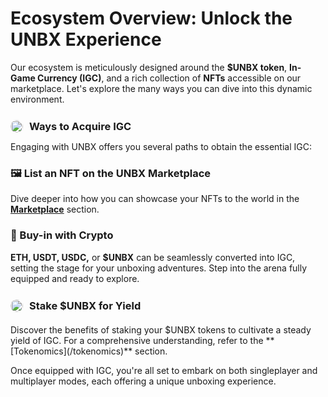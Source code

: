 # **Ecosystem Overview: Unlock the UNBX Experience**

Our ecosystem is meticulously designed around the **$UNBX token**, **In-Game Currency (IGC)**, and a rich collection of **NFTs** accessible on our marketplace. Let's explore the many ways you can dive into this dynamic environment.

<div style="display: flex; align-items: center; margin-top: 25px">
  
  <img src="https://i.ibb.co/Qr1JjWF/igc.jpg" alt="NFT Image" width="20" height="20" style="margin-right: 10px; border-radius: 50%;"> 
  <h3 style="margin: 0;"><b>Ways to Acquire IGC</b></h3>
</div>

Engaging with UNBX offers you several paths to obtain the essential IGC:

### **🖼️ List an NFT on the UNBX Marketplace**
 Dive deeper into how you can showcase your NFTs to the world in the **[Marketplace](/marketplace)** section.

### **💱 Buy-in with Crypto**
 **ETH, USDT, USDC,** or **$UNBX** can be seamlessly converted into IGC, setting the stage for your unboxing adventures. Step into the arena fully equipped and ready to explore.

<div style="display: flex; align-items: center; margin-top: 25px; margin-bottom: 20px">
  
  <img src="https://i.ibb.co/6gsBtzK/UNBX.png" alt="NFT Image" width="20" height="20" style="margin-right: 10px; border-radius: 50%;"> 
  <h3 style="margin: 0;"><b>Stake $UNBX for Yield</b></h3>
</div>
 Discover the benefits of staking your $UNBX tokens to cultivate a steady yield of IGC. For a comprehensive understanding, refer to the **[Tokenomics](/tokenomics)** section.

Once equipped with IGC, you're all set to embark on both singleplayer and multiplayer modes, each offering a unique unboxing experience.
